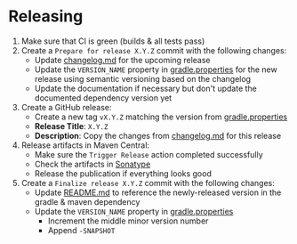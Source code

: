 Releasing
=========

1. Make sure that CI is green (builds & all tests pass)
2. Create a `Prepare for release X.Y.Z` commit with the following changes:
    * Update [changelog.md](changelog.md) for the upcoming release
    * Update the `VERSION_NAME` property in [gradle.properties](gradle.properties) for the new release using semantic
      versioning based on the changelog
    * Update the documentation if necessary but don't update the documented dependency version yet
3. Create a GitHub release:
    * Create a new tag `vX.Y.Z` matching the version from [gradle.properties](gradle.properties)
    * **Release Title**: `X.Y.Z`
    * **Description**: Copy the changes from [changelog.md](changelog.md) for this release
4. Release artifacts in Maven Central:
    * Make sure the `Trigger Release` action completed successfully
    * Check the artifacts in [Sonatype](https://central.sonatype.com/)
    * Release the publication if everything looks good
5. Create a `Finalize release X.Y.Z` commit with the following changes:
    * Update [README.md](README.md#dependency) to reference the newly-released version in the gradle & maven dependency
    * Update the `VERSION_NAME` property in [gradle.properties](gradle.properties)
        * Increment the middle minor version number
        * Append `-SNAPSHOT`
